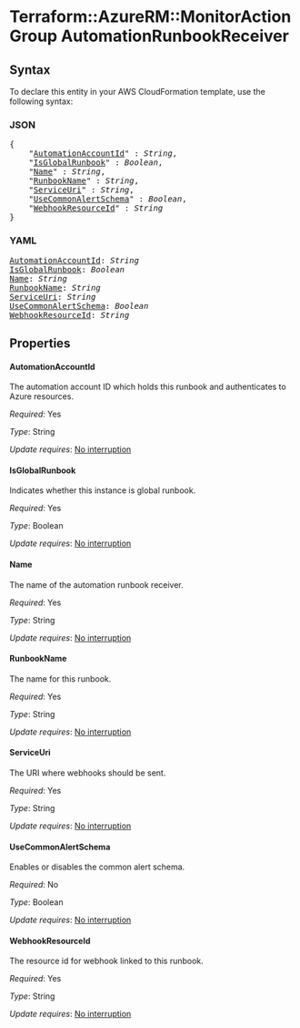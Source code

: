 # Terraform::AzureRM::MonitorActionGroup AutomationRunbookReceiver

## Syntax

To declare this entity in your AWS CloudFormation template, use the following syntax:

### JSON

<pre>
{
    "<a href="#automationaccountid" title="AutomationAccountId">AutomationAccountId</a>" : <i>String</i>,
    "<a href="#isglobalrunbook" title="IsGlobalRunbook">IsGlobalRunbook</a>" : <i>Boolean</i>,
    "<a href="#name" title="Name">Name</a>" : <i>String</i>,
    "<a href="#runbookname" title="RunbookName">RunbookName</a>" : <i>String</i>,
    "<a href="#serviceuri" title="ServiceUri">ServiceUri</a>" : <i>String</i>,
    "<a href="#usecommonalertschema" title="UseCommonAlertSchema">UseCommonAlertSchema</a>" : <i>Boolean</i>,
    "<a href="#webhookresourceid" title="WebhookResourceId">WebhookResourceId</a>" : <i>String</i>
}
</pre>

### YAML

<pre>
<a href="#automationaccountid" title="AutomationAccountId">AutomationAccountId</a>: <i>String</i>
<a href="#isglobalrunbook" title="IsGlobalRunbook">IsGlobalRunbook</a>: <i>Boolean</i>
<a href="#name" title="Name">Name</a>: <i>String</i>
<a href="#runbookname" title="RunbookName">RunbookName</a>: <i>String</i>
<a href="#serviceuri" title="ServiceUri">ServiceUri</a>: <i>String</i>
<a href="#usecommonalertschema" title="UseCommonAlertSchema">UseCommonAlertSchema</a>: <i>Boolean</i>
<a href="#webhookresourceid" title="WebhookResourceId">WebhookResourceId</a>: <i>String</i>
</pre>

## Properties

#### AutomationAccountId

The automation account ID which holds this runbook and authenticates to Azure resources.

_Required_: Yes

_Type_: String

_Update requires_: [No interruption](https://docs.aws.amazon.com/AWSCloudFormation/latest/UserGuide/using-cfn-updating-stacks-update-behaviors.html#update-no-interrupt)

#### IsGlobalRunbook

Indicates whether this instance is global runbook.

_Required_: Yes

_Type_: Boolean

_Update requires_: [No interruption](https://docs.aws.amazon.com/AWSCloudFormation/latest/UserGuide/using-cfn-updating-stacks-update-behaviors.html#update-no-interrupt)

#### Name

The name of the automation runbook receiver.

_Required_: Yes

_Type_: String

_Update requires_: [No interruption](https://docs.aws.amazon.com/AWSCloudFormation/latest/UserGuide/using-cfn-updating-stacks-update-behaviors.html#update-no-interrupt)

#### RunbookName

The name for this runbook.

_Required_: Yes

_Type_: String

_Update requires_: [No interruption](https://docs.aws.amazon.com/AWSCloudFormation/latest/UserGuide/using-cfn-updating-stacks-update-behaviors.html#update-no-interrupt)

#### ServiceUri

The URI where webhooks should be sent.

_Required_: Yes

_Type_: String

_Update requires_: [No interruption](https://docs.aws.amazon.com/AWSCloudFormation/latest/UserGuide/using-cfn-updating-stacks-update-behaviors.html#update-no-interrupt)

#### UseCommonAlertSchema

Enables or disables the common alert schema.

_Required_: No

_Type_: Boolean

_Update requires_: [No interruption](https://docs.aws.amazon.com/AWSCloudFormation/latest/UserGuide/using-cfn-updating-stacks-update-behaviors.html#update-no-interrupt)

#### WebhookResourceId

The resource id for webhook linked to this runbook.

_Required_: Yes

_Type_: String

_Update requires_: [No interruption](https://docs.aws.amazon.com/AWSCloudFormation/latest/UserGuide/using-cfn-updating-stacks-update-behaviors.html#update-no-interrupt)

